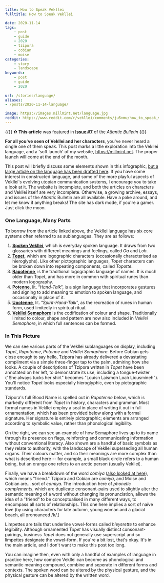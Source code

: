 ```yaml
---
title: How to Speak Vekllei
fulltitle: How to Speak Vekllei

date: 2020-11-14
tags:
    - post
    - guide
    - 2020
    - tzipora
    - cobian
    - moise
categories:
    - story
    - landscape
keywords:
    - post
    - guide
    - 2020
    
url: /stories/language/
aliases:
- /posts/2020-11-14-language/

image: https://images.millmint.net/language.jpg
reddit: https://www.reddit.com/r/vekllei/comments/ju5vmu/how_to_speak_vekllei_and_a_new_website/
---
```


{{<hint>}}
✿ **This article** was featured in [**Issue #7**](/news/bulletin/2020/7) of the *Atlantic Bulletin*
{{</hint>}}

**For all you've seen of Vekllei and her characters**, you've never heard a single one of them speak. This post marks a little exploration into the Vekllei language, and a 'soft launch' of my website, https://millmint.net. The proper launch will come at the end of the month.

This post will briefly discuss some elements shown in this infographic, [but a large article on the language has been drafted here](https://millmint.net//vekllei/language). If you have some interest in constructed language, and some of the more playful aspects of Vekllei's evolving utopian communication systems, I encourage you to take a look at it. The website is incomplete, and both the articles on characters and Vekllei itself are very incomplete. Otherwise, a growing archive, essays, and issues of the *Atlantic* Bulletin are all available. Have a poke around, and let me know if anything breaks! The site has dark mode, if you're a gamer. Just click the moon.

### One Language, Many Parts

To borrow from the article linked above, the Vekllei language has six core systems often referred to as sublanguages. They are as follows:

1. [**Spoken Vekllei**](https://millmint.net//factbook/society/culture/language/#21--spoken-vekllei), which is everyday spoken language. It draws from two glossaries with different meanings and feelings, called *Oa* and *Loh*.
2. [**Topet**](https://millmint.net//factbook/society/culture/language/#22--topet), which are logographic characters (occasionally characterised as hieroglyphs). Like other pictographic languages, *Topet* characters can be broken down into repeating components, called *Topotte*.
3. [**Rapotenne**](https://millmint.net//factbook/society/culture/language/#23--rapotenne), is the traditional logographic language of names. It is much older than Topet, and has more in common with spiritual runes than modern logography.
4. [**Potenne**](https://millmint.net//factbook/society/culture/language/#24--potenne), lit. “*Hand-Talk*”, is a sign language that incorporates gestures and signing to add meaning to emotion to spoken language, and occasionally in place of it.
5. [**Upotenne**](https://millmint.net//factbook/society/culture/language/#25--upotenne), lit. “*Spirit-Hand-Talk*”, as the recreation of runes in human form, used limitedly in spiritual ritual.
6. [**Vekllei Semaphore**](https://millmint.net//factbook/society/culture/language/#26--vekllei-semaphore) is the codification of colour and shape. Traditionally limited to colour, shape and pattern are now also included in *Vekllei Semaphore*, in which full sentences can be formed.

### In This Picture

We can see various parts of the Vekllei sublanguages on display, including *Topet*, *Rapotenne*, *Potenne* and *Vekllei Semaphore*. Before Cobian gets close enough to say hello, Tzipora has already delivered a devastating compliment via a simple three-finger tap to the palm, admiring how she looks. A couple of descriptions of Tzipora written in *Topet* have been annotated on her left, to demonstrate its use, including a tongue-twister ("She always tucks her shirt" becomes "Louisn Laismoh Loah Liousmineh"). You'll notice *Topet* looks especially hieroglyphic, even by pictographic standards.

Tzipora's full Blood Name is spelled out in *Rapotenne* below, which is markedly different from *Topet* in history, characters and grammar. Most formal names in Vekllei employ a seal in place of writing it out in full ornamentation, which has been provided below along with a formal signature. Her signature is entirely pictographic; elements are arranged according to symbolic value, rather than phonological legibility.

On the right, we can see an example of how Semaphore lives up to its name through its presence on flags, reinforcing and communicating information without conventional literacy. Also shown are a handful of basic symbols as they relate to authority, with the landscape of Vekllei superseding all human organs. Their colours matter, and so their meanings are more complex than what is described here -- for example, a small black circle refers to a human being, but an orange one refers to an arctic person (usually Vekllei).

Finally, we have a breakdown of the word *comiya* ([also looked at here](https://millmint.net//factbook/society/culture/language/#222-phonetic-reading)), which means "friend." Tzipora and Cobian are *comiya*, and Moise and Cobian are... sort of *comiya*. The introduction here of *phonetic complements*, which are duplicate consonant-pairs used to slightly alter the semantic meaning of a word without changing its pronunciation, allows the idea of a "friend" to be conceptualised in many different ways, to encompass all sorts of relationships. This one here implies a sort of naïve love (by using characters for late autumn, young woman and a glacial beach, all pronounced /k/.)

Limpettes are tails that underline vowel-forms called *hieyerette* to enhance legibility. Although ornamented *Topet* has visually distinct consonant-pairings, business *Topet* does not generally use superscript and so limpettes designate the vowel-form. If you're a bit lost, that's okay. It's in the main article, and I don't want to make this post too long.

You can imagine then, even with only a handful of examples of language in practice here, how complex Vekllei can become as phonological and semantic meaning compound, combine and seperate in different forms and contexts. The spoken word can be altered by the physical gesture, and the physical gesture can be altered by the written word.
